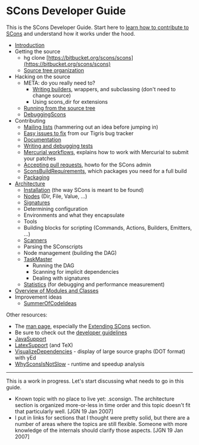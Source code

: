 # SCons Developer Guide

This is the SCons Developer Guide.  Start here to [learn how to contribute to SCons](DeveloperGuide/Introduction) and understand how it works under the hood.

* [Introduction](DeveloperGuide/Introduction)
* Getting the source
    * hg clone [https://bitbucket.org/scons/scons](https://bitbucket.org/scons/scons)
    * [Source tree organization](DeveloperGuide/SourceWalkThrough)
* Hacking on the source
    * META: do you really need to?
        * [Writing builders](ToolsForFools), wrappers, and subclassing (don't need to change source)
        * Using scons_dir for extensions
    * [Running from the source tree](https://bitbucket.org/scons/scons)
    * [DebuggingScons](DebuggingScons)
* Contributing
    * [Mailing lists](http://www.scons.org/lists.php) (hammering out an idea before jumping in)
    * [Easy issues to fix](DeveloperGuide/EasyIssuesToFix) from our Tigris bug tracker
    * [Documentation](DeveloperGuide/Documentation)
    * [Writing and debugging tests](DeveloperGuide/TestingMethodology)
    * [Mercurial workflows](DeveloperGuide/MercurialWorkflows), explains how to work with Mercurial to submit your patches
    * [Accepting pull requests](DeveloperGuide/AcceptingPullRequests), howto for the SCons admin
    * [SconsBuildRequirements](SconsBuildRequirements), which packages you need for a full build
    * [Packaging](../ReleaseHOWTO/SimplifiedReleaseProcedure)
* [Architecture](DeveloperGuide/ArchitectureOverview)
    * [Installation](DeveloperGuide/Installation) (the way SCons is meant to be found)
    * [Nodes](DeveloperGuide/Nodes) (Dir, File, Value, ...)
    * [Signatures](DeveloperGuide/Signatures)
    * Determining configuration
    * Environments and what they encapsulate
    * Tools
    * Building blocks for scripting (Commands, Actions, Builders, Emitters, ...)
    * [Scanners](Scanners)
    * Parsing the SConscripts
    * Node management (building the DAG)
    * [TaskMaster](DeveloperGuide/TaskMaster)
        * Running the DAG
        * Scanning for implicit dependencies
        * Dealing with signatures
    * [Statistics](DeveloperGuide/Statistics) (for debugging and performance measurement)
* [Overview of Modules and Classes](DeveloperGuide/Classes)
* Improvement ideas
    * [SummerOfCodeIdeas](SummerOfCodeIdeas)

Other resources:

* The [man page](http://www.scons.org/doc/HTML/scons-man.html), especially the [Extending SCons](http://www.scons.org/doc/HTML/scons-man.html#lbAO) section.
* Be sure to check out the [developer guidelines](http://www.scons.org/guidelines.php)
* [JavaSupport](JavaSupport)
* [LatexSupport](LatexSupport) (and TeX)
* [VisualizeDependencies](VisualizeDependencies) - display of large source graphs (DOT format) with yEd
* [WhySconsIsNotSlow](WhySconsIsNotSlow) - runtime and speedup analysis


---

 This is a work in progress. Let's start discussing what needs to go in this guide.

* Known topic with no place to live yet: .sconsign.  The architecture section is organized more-or-less in time order and this topic doesn't fit that particularly well.  [JGN 19 Jan 2007]
* I put in links for sections that I thought were pretty solid, but there are a number of areas where the topics are still flexible.  Someone with more knowledge of the internals should clarify those aspects. [JGN 19 Jan 2007]
